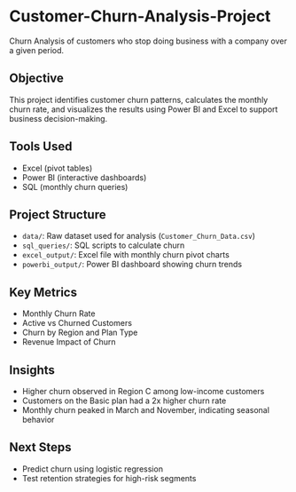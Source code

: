 # Customer-Churn-Analysis-Project
Churn Analysis of customers who stop doing business with a company over a given period.

## Objective
This project identifies customer churn patterns, calculates the monthly churn rate, and visualizes the results using Power BI and Excel to support business decision-making.

## Tools Used
- Excel (pivot tables)
- Power BI (interactive dashboards)
- SQL (monthly churn queries)

## Project Structure

- `data/`: Raw dataset used for analysis (`Customer_Churn_Data.csv`)
- `sql_queries/`: SQL scripts to calculate churn
- `excel_output/`: Excel file with monthly churn pivot charts
- `powerbi_output/`: Power BI dashboard showing churn trends

## Key Metrics
- Monthly Churn Rate
- Active vs Churned Customers
- Churn by Region and Plan Type
- Revenue Impact of Churn

## Insights
- Higher churn observed in Region C among low-income customers
- Customers on the Basic plan had a 2x higher churn rate
- Monthly churn peaked in March and November, indicating seasonal behavior

## Next Steps
- Predict churn using logistic regression
- Test retention strategies for high-risk segments
